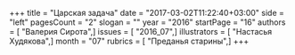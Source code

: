 +++
title = "Царская задача"
date = "2017-03-02T11:22:40+03:00"
side = "left"
pagesCount = "2"
slogan = ""
year = "2016"
startPage = "16"
authors = [ "Валерия Сирота",]
issues = [ "2016_07",]
illustrators = [ "Настасья Худякова",]
month = "07"
rubrics = [ "Преданья старины",]
+++

